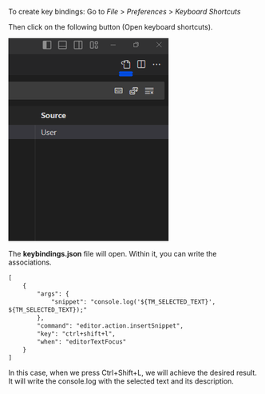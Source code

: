 To create key bindings: Go to _File_ > _Preferences_ > _Keyboard Shortcuts_

Then click on the following button (Open keyboard shortcuts).

![keyBindings-1.png](/assets/images/visual-studio-code/keyBindings-1.png)

The **keybindings.json** file will open. Within it, you can write the associations.


```
[
	{
		"args": {
			"snippet": "console.log('${TM_SELECTED_TEXT}', ${TM_SELECTED_TEXT});"
		},
		"command": "editor.action.insertSnippet",
		"key": "ctrl+shift+l",
		"when": "editorTextFocus"
	}
]
```

In this case, when we press Ctrl+Shift+L, we will achieve the desired result. It will write the console.log with the selected text and its description.
